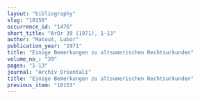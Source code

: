 ```yaml
---
layout: "bibliography"
slug: "10150"
occurrence_id: "1476"
short_title: "ArOr 39 (1971), 1-13"
author: "Matouš, Lubor"
publication_year: "1971"
title: "Einige Bemerkungen zu altsumerischen Rechtsurkunden"
volume_no_: "39"
pages: "1-13"
journal: "Archív Orientalí"
title: "Einige Bemerkungen zu altsumerischen Rechtsurkunden"
previous_item: "10153"
---
```

